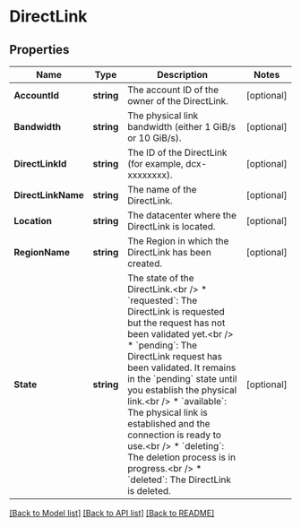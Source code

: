 # DirectLink

## Properties

Name | Type | Description | Notes
------------ | ------------- | ------------- | -------------
**AccountId** | **string** | The account ID of the owner of the DirectLink. | [optional] 
**Bandwidth** | **string** | The physical link bandwidth (either 1 GiB/s or 10 GiB/s). | [optional] 
**DirectLinkId** | **string** | The ID of the DirectLink (for example, dcx-xxxxxxxx). | [optional] 
**DirectLinkName** | **string** | The name of the DirectLink. | [optional] 
**Location** | **string** | The datacenter where the DirectLink is located. | [optional] 
**RegionName** | **string** | The Region in which the DirectLink has been created. | [optional] 
**State** | **string** | The state of the DirectLink.&lt;br /&gt; * &#x60;requested&#x60;: The DirectLink is requested but the request has not been validated yet.&lt;br /&gt; * &#x60;pending&#x60;: The DirectLink request has been validated. It remains in the &#x60;pending&#x60; state until you establish the physical link.&lt;br /&gt; * &#x60;available&#x60;: The physical link is established and the connection is ready to use.&lt;br /&gt; * &#x60;deleting&#x60;: The deletion process is in progress.&lt;br /&gt; * &#x60;deleted&#x60;: The DirectLink is deleted. | [optional] 

[[Back to Model list]](../README.md#documentation-for-models) [[Back to API list]](../README.md#documentation-for-api-endpoints) [[Back to README]](../README.md)


